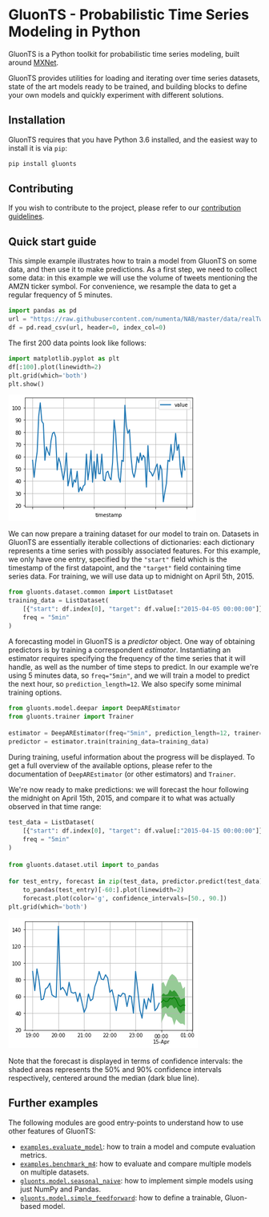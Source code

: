 # GluonTS - Probabilistic Time Series Modeling in Python

GluonTS is a Python toolkit for probabilistic time series modeling,
built around [MXNet](https://mxnet.incubator.apache.org/).

GluonTS provides utilities for loading and iterating over time series datasets,
state of the art models ready to be trained, and building blocks to define
your own models and quickly experiment with different solutions.

## Installation

GluonTS requires that you have Python 3.6 installed, and the easiest
way to install it is via `pip`:

```bash
pip install gluonts
```

## Contributing

If you wish to contribute to the project, please refer to our
[contribution guidelines](/CONTRIBUTING.md).

## Quick start guide

This simple example illustrates how to train a model from GluonTS on some data,
and then use it to make predictions. As a first step, we need to collect
some data: in this example we will use the volume of tweets mentioning the
AMZN ticker symbol. For convenience, we resample the data to get a regular
frequency of 5 minutes.

```python
import pandas as pd
url = "https://raw.githubusercontent.com/numenta/NAB/master/data/realTweets/Twitter_volume_AMZN.csv"
df = pd.read_csv(url, header=0, index_col=0)
```

The first 200 data points look like follows:

```python
import matplotlib.pyplot as plt
df[:100].plot(linewidth=2)
plt.grid(which='both')
plt.show()
```

![Data](/figures/Tweets_AMZN_data.png)

We can now prepare a training dataset for our model to train on.
Datasets in GluonTS are essentially iterable collections of
dictionaries: each dictionary represents a time series
with possibly associated features. For this example, we only have one
entry, specified by the `"start"` field which is the timestamp of the
first datapoint, and the `"target"` field containing time series data.
For training, we will use data up to midnight on April 5th, 2015.

```python
from gluonts.dataset.common import ListDataset
training_data = ListDataset(
    [{"start": df.index[0], "target": df.value[:"2015-04-05 00:00:00"]}],
    freq = "5min"
)
```

A forecasting model in GluonTS is a *predictor* object. One way of obtaining
predictors is by training a correspondent *estimator*. Instantiating an
estimator requires specifying the frequency of the time series that it will
handle, as well as the number of time steps to predict. In our example
we're using 5 minutes data, so `freq="5min"`,
and we will train a model to predict the next hour, so `prediction_length=12`.
We also specify some minimal training options.

```python
from gluonts.model.deepar import DeepAREstimator
from gluonts.trainer import Trainer

estimator = DeepAREstimator(freq="5min", prediction_length=12, trainer=Trainer(epochs=10))
predictor = estimator.train(training_data=training_data)
```

During training, useful information about the progress will be displayed.
To get a full overview of the available options, please refer to the
documentation of `DeepAREstimator` (or other estimators) and `Trainer`.

We're now ready to make predictions: we will forecast the hour following
the midnight on April 15th, 2015, and compare it to what was actually
observed in that time range:

```python
test_data = ListDataset(
    [{"start": df.index[0], "target": df.value[:"2015-04-15 00:00:00"]}],
    freq = "5min"
)

from gluonts.dataset.util import to_pandas

for test_entry, forecast in zip(test_data, predictor.predict(test_data)):
    to_pandas(test_entry)[-60:].plot(linewidth=2)
    forecast.plot(color='g', confidence_intervals=[50., 90.])
plt.grid(which='both')
```

![Forecast](/figures/Tweets_AMZN_forecast.png)

Note that the forecast is displayed in terms of confidence intervals:
the shaded areas represents the 50% and 90% confidence intervals respectively,
centered around the median (dark blue line).

## Further examples

The following modules are good entry-points to understand how to use
other features of GluonTS:

* [`examples.evaluate_model`](examples/evaluate_model.py): how to train a model and compute evaluation metrics.
* [`examples.benchmark_m4`](examples/benchmark_m4.py): how to evaluate and compare multiple models on multiple datasets. 
* [`gluonts.model.seasonal_naive`](gluonts/model/seasonal_naive): how to implement simple models using just NumPy and Pandas.
* [`gluonts.model.simple_feedforward`](gluonts/model/simple_feedforward): how to define a trainable, Gluon-based model.

